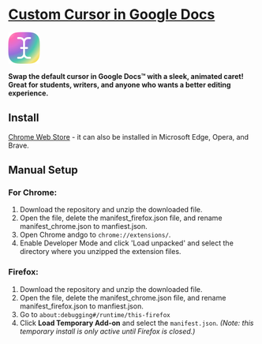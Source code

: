 # [Custom Cursor in Google Docs](https://asahi.framer.wiki/cursor)

<a href="https://asahi.framer.wiki/cursor">
  <img src="icons/icon128.png" width="64" height="64">
</a>

**Swap the default cursor in Google Docs™ with a sleek, animated caret! Great for students, writers, and anyone who wants a better editing experience.**

## Install

[Chrome Web Store](https://chromewebstore.google.com/detail/stylish-cursor-custom-cur/nnmghknojpihdnofejbocdcnmhibkfdc) - it can also be installed in Microsoft Edge, Opera, and Brave.

## Manual Setup

### For Chrome:

1. Download the repository and unzip the downloaded file.
2. Open the file, delete the manifest_firefox.json file, and rename manifest_chrome.json to manfiest.json.
3. Open Chrome andgo to `chrome://extensions/`.
4. Enable Developer Mode and click 'Load unpacked' and select the directory where you unzipped the extension files.

### Firefox:

1. Download the repository and unzip the downloaded file.
2. Open the file, delete the manifest_chrome.json file, and rename manifest_firefox.json to manfiest.json.
3. Go to `about:debugging#/runtime/this-firefox`
5. Click **Load Temporary Add-on** and select the `manifest.json`. *(Note: this temporary install is only active until Firefox is closed.)*
